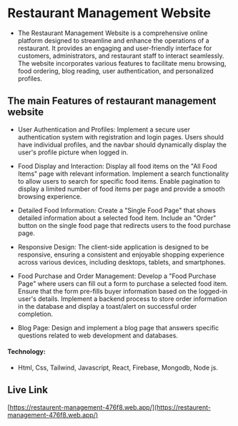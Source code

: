 # Restaurant Management Website

- The Restaurant Management Website is a comprehensive online platform designed to streamline and enhance the operations of a restaurant. It provides an engaging and user-friendly interface for customers, administrators, and restaurant staff to interact seamlessly. The website incorporates various features to facilitate menu browsing, food ordering, blog reading, user authentication, and personalized profiles.

## The main Features of restaurant management website

- User Authentication and Profiles: Implement a secure user authentication system with registration and login pages. Users should have individual profiles, and the navbar should dynamically display the user's profile picture when logged in.

- Food Display and Interaction: Display all food items on the "All Food Items" page with relevant information. Implement a search functionality to allow users to search for specific food items. Enable pagination to display a limited number of food items per page and provide a smooth browsing experience.

- Detailed Food Information: Create a "Single Food Page" that shows detailed information about a selected food item. Include an "Order" button on the single food page that redirects users to the food purchase page.

-  Responsive Design: The client-side application is designed to be responsive, ensuring a consistent and enjoyable shopping experience across various devices, including desktops, tablets, and smartphones.

- Food Purchase and Order Management: Develop a "Food Purchase Page" where users can fill out a form to purchase a selected food item. Ensure that the form pre-fills buyer information based on the logged-in user's details. Implement a backend process to store order information in the database and display a toast/alert on successful order completion.

- Blog Page: Design and implement a blog page that answers specific questions related to web development and databases.

#### Technology: 
- Html, Css, Tailwind, Javascript, React, Firebase, Mongodb, Node js.

## Live Link
[https://restaurent-management-476f8.web.app/](https://restaurent-management-476f8.web.app/)

